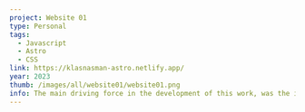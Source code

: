 ```yaml
---
project: Website 01
type: Personal
tags:
  - Javascript
  - Astro
  - CSS
link: https://klasnasman-astro.netlify.app/
year: 2023
thumb: /images/all/website01/website01.png
info: The main driving force in the development of this work, was the intention of framing the record of public space interventions throughout the 20th Century. Through a selection of significant cases and authors, this research aims to catalogue about a century of intellectual and artistic experimentations – while offering a synthesized method to plan and design such interventions, contextualising them through history.<p>Each section of the book is supported by a rich iconographic apparatus through which the reader can intuitively gain insight about the visual and theoretical background supporting these cases.
---
```

